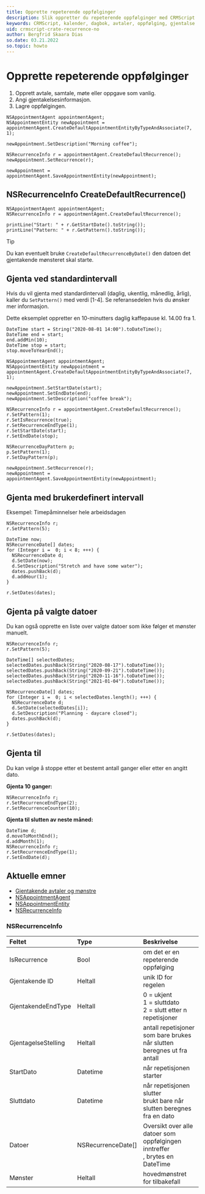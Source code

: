 ```yaml
---
title: Opprette repeterende oppfølginger
description: Slik oppretter du repeterende oppfølginger med CRMScript
keywords: CRMScript, kalender, dagbok, avtaler, oppfølging, gjentalse
uid: crmscript-crate-recurrence-no
author: Bergfrid Skaara Dias
so.date: 03.21.2022
so.topic: howto
---
```


# Opprette repeterende oppfølginger

1. Opprett avtale, samtale, møte eller oppgave som vanlig.
2. Angi gjentakelsesinformasjon.
3. Lagre oppfølgingen.

```crmscript
NSAppointmentAgent appointmentAgent;
NSAppointmentEntity newAppointment = appointmentAgent.CreateDefaultAppointmentEntityByTypeAndAssociate(7, 1);

newAppointment.SetDescription("Morning coffee");

NSRecurrenceInfo r = appointmentAgent.CreateDefaultRecurrence();
newAppointment.SetRecurrence(r);

newAppointment = appointmentAgent.SaveAppointmentEntity(newAppointment);
```

## NSRecurrenceInfo CreateDefaultRecurrence()

```crmscript!
NSAppointmentAgent appointmentAgent;
NSRecurrenceInfo r = appointmentAgent.CreateDefaultRecurrence();

printLine("Start: " + r.GetStartDate().toString());
printLine("Pattern: " + r.GetPattern().toString());
```

> [!TIP]
> Du kan eventuelt bruke `CreateDefaultRecurrenceByDate()` den datoen det gjentakende mønsteret skal starte.

## Gjenta ved standardintervall

Hvis du vil gjenta med standardintervall (daglig, ukentlig, månedlig, årlig), kaller du `SetPattern()` med verdi \[1-4\]. Se referansedelen hvis du ønsker mer informasjon.

Dette eksemplet oppretter en 10-minutters daglig kaffepause kl. 14.00 fra 1.

```crmscript
DateTime start = String("2020-08-01 14:00").toDateTime();
DateTime end = start;
end.addMin(10);
DateTime stop = start;
stop.moveToYearEnd();

NSAppointmentAgent appointmentAgent;
NSAppointmentEntity newAppointment = appointmentAgent.CreateDefaultAppointmentEntityByTypeAndAssociate(7, 1);

newAppointment.SetStartDate(start);
newAppointment.SetEndDate(end);
newAppointment.SetDescription("coffee break");

NSRecurrenceInfo r = appointmentAgent.CreateDefaultRecurrence();
r.SetPattern(1);
r.SetIsRecurrence(true);
r.SetRecurrenceEndType(1);
r.SetStartDate(start);
r.SetEndDate(stop);

NSRecurrenceDayPattern p;
p.SetPattern(1);
r.SetDayPattern(p);

newAppointment.SetRecurrence(r);
newAppointment = appointmentAgent.SaveAppointmentEntity(newAppointment);
```

## Gjenta med brukerdefinert intervall

Eksempel: Timepåminnelser hele arbeidsdagen

```crmscript
NSRecurrenceInfo r;
r.SetPattern(5);

DateTime now;
NSRecurrenceDate[] dates;
for (Integer i =  0; i < 8; +++) {
  NSRecurrenceDate d;
  d.SetDate(now);
  d.SetDescription("Stretch and have some water");
  dates.pushBack(d);
  d.addHour(1);
}

r.SetDates(dates);
```

## Gjenta på valgte datoer

Du kan også opprette en liste over valgte datoer som ikke følger et mønster manuelt.

```crmscript
NSRecurrenceInfo r;
r.SetPattern(5);

DateTime[] selectedDates;
selectedDates.pushBack(String("2020-08-17").toDateTime());
selectedDates.pushBack(String("2020-09-21").toDateTime());
selectedDates.pushBack(String("2020-11-16").toDateTime());
selectedDates.pushBack(String("2021-01-04").toDateTime());

NSRecurrenceDate[] dates;
for (Integer i =  0; i < selectedDates.length(); +++) {
  NSRecurrenceDate d;
  d.SetDate(selectedDates[i]);
  d.SetDescription("Planning - daycare closed");
  dates.pushBack(d);
}

r.SetDates(dates);
```

## Gjenta til

Du kan velge å stoppe etter et bestemt antall ganger eller etter en angitt dato.

 **Gjenta 10 ganger:** 

```crmscript
NSRecurrenceInfo r;
r.SetRecurrenceEndType(2);
r.SetRecurrenceCounter(10);
```

 **Gjenta til slutten av neste måned:** 

```crmscript
DateTime d;
d.moveToMonthEnd();
d.addMonth(1);
NSRecurrenceInfo r;
r.SetRecurrenceEndType(1);
r.SetEndDate(d);
```

## Aktuelle emner

* [Gjentakende avtaler og mønstre][4]
* [NSAppointmentAgent][1]
* [NSAppointmentEntity][2]
* [NSRecurrenceInfo][3]

### NSRecurrenceInfo

| Feltet             | Type             | Beskrivelse                         |
|:------------------|:-----------------|:------------------------------------|
| IsRecurrence      | Bool             | om det er en repeterende oppfølging |
| Gjentakende ID      | Heltall          | unik ID for regelen               |
| GjentakendeEndType | Heltall          | 0 = ukjent<br>1 = sluttdato<br>2 = slutt etter n repetisjoner |
| GjentagelseStelling | Heltall          | antall repetisjoner<br>som bare brukes når slutten beregnes ut fra antall |
| StartDato         | Datetime         | når repetisjonen starter              |
| Sluttdato           | Datetime         | når repetisjonen slutter<br>brukt bare når slutten beregnes fra en dato |
| Datoer             | NSRecurrenceDate[] | Oversikt over alle datoer som oppfølgingen inntreffer<br>, brytes en DateTime |
| Mønster           | Heltall          | hovedmønstret for tilbakefall      |

<!-- Referenced links -->
[1]: <xref:CRMScript.NetServer.NSAppointmentAgent>
[2]:<xref:CRMScript.NetServer.NSAppointmentEntity>
[3]:<xref:CRMScript.NetServer.NSRecurrenceInfo>
[4]:../../recurring-appointments.md
